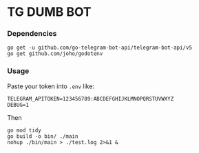 # TG DUMB BOT

### Dependencies

```shell
go get -u github.com/go-telegram-bot-api/telegram-bot-api/v5
go get github.com/joho/godotenv
```

### Usage

Paste your token into `.env` like:

```text
TELEGRAM_APITOKEN=123456789:ABCDEFGHIJKLMNOPQRSTUVWXYZ
DEBUG=1
```

Then

```shell
go mod tidy
go build -o bin/ ./main
nohup ./bin/main > ./test.log 2>&1 &
```
